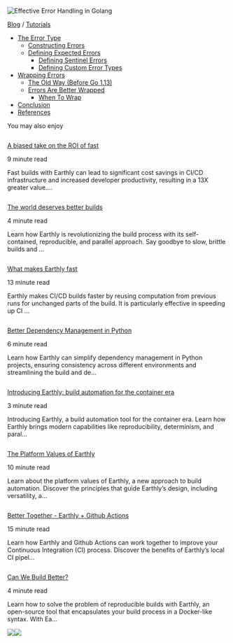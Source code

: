 ![Effective Error Handling in Golang](/blog/generated/assets/images/golang-errors/header-800-cbfedf150.jpg)

[Blog](/blog/)
/
[Tutorials](/blog/categories/tutorials/)

- [The Error Type](#the-error-type)
  - [Constructing Errors](#constructing-errors)
  - [Defining Expected Errors](#defining-expected-errors)
    - [Defining Sentinel Errors](#defining-sentinel-errors)
    - [Defining Custom Error Types](#defining-custom-error-types)
- [Wrapping Errors](#wrapping-errors)
  - [The Old Way (Before Go 1.13)](#the-old-way-before-go-1.13)
  - [Errors Are Better Wrapped](#errors-are-better-wrapped)
    - [When To Wrap](#when-to-wrap)
- [Conclusion](#conclusion)
- [References](#references)

You may also enjoy

[![](<>)](/blog/the-roi-of-fast/)

[A biased take on the ROI of fast](/blog/the-roi-of-fast/)

9 minute read

Fast builds with Earthly can lead to significant cost savings in CI/CD infrastructure and increased developer productivity, resulting in a 13X greater value....

[![](<>)](/blog/the-world-deserves-better-builds/)

[The world deserves better builds](/blog/the-world-deserves-better-builds/)

4 minute read

Learn how Earthly is revolutionizing the build process with its self-contained, reproducible, and parallel approach. Say goodbye to slow, brittle builds and ...

[![](<>)](/blog/what-makes-earthly-fast/)

[What makes Earthly fast](/blog/what-makes-earthly-fast/)

13 minute read

Earthly makes CI/CD builds faster by reusing computation from previous runs for unchanged parts of the build. It is particularly effective in speeding up CI ...

[![](<>)](/blog/python-earthly/)

[Better Dependency Management in Python](/blog/python-earthly/)

6 minute read

Learn how Earthly can simplify dependency management in Python projects, ensuring consistency across different environments and streamlining the build and de...

[![](<>)](/blog/introducing-earthly-build-automation-for-the-container-era/)

[Introducing Earthly: build automation for the container era](/blog/introducing-earthly-build-automation-for-the-container-era/)

3 minute read

Introducing Earthly, a build automation tool for the container era. Learn how Earthly brings modern capabilities like reproducibility, determinism, and paral...

[![](<>)](/blog/platform-values/)

[The Platform Values of Earthly](/blog/platform-values/)

10 minute read

Learn about the platform values of Earthly, a new approach to build automation. Discover the principles that guide Earthly’s design, including versatility, a...

[![](<>)](/blog/earthly-github-actions/)

[Better Together - Earthly + Github Actions](/blog/earthly-github-actions/)

15 minute read

Learn how Earthly and Github Actions can work together to improve your Continuous Integration (CI) process. Discover the benefits of Earthly’s local CI pipel...

[![](<>)](/blog/better-builds/)

[Can We Build Better?](/blog/better-builds/)

4 minute read

Learn how to solve the problem of reproducible builds with Earthly, an open-source tool that encapsulates your build process in a Docker-like syntax. With Ea...

![](https://t.co/i/adsct?bci=3&eci=2&event_id=16e0a807-6df5-48fa-b2b5-43369f02d145&events=%5B%5B%22pageview%22%2C%7B%7D%5D%5D&integration=advertiser&p_id=Twitter&p_user_id=0&pl_id=6d6b67af-2220-4959-85f2-0afd69f33e44&tw_document_href=https%3A%2F%2Fearthly.dev%2Fblog%2Fgolang-errors%2F&tw_iframe_status=0&tw_order_quantity=0&tw_sale_amount=0&txn_id=o5s6p&type=javascript&version=2.3.29)![](https://analytics.twitter.com/i/adsct?bci=3&eci=2&event_id=16e0a807-6df5-48fa-b2b5-43369f02d145&events=%5B%5B%22pageview%22%2C%7B%7D%5D%5D&integration=advertiser&p_id=Twitter&p_user_id=0&pl_id=6d6b67af-2220-4959-85f2-0afd69f33e44&tw_document_href=https%3A%2F%2Fearthly.dev%2Fblog%2Fgolang-errors%2F&tw_iframe_status=0&tw_order_quantity=0&tw_sale_amount=0&txn_id=o5s6p&type=javascript&version=2.3.29)
